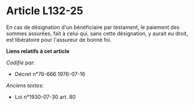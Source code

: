 # Article L132-25

En cas de désignation d'un bénéficiaire par testament, le paiement des sommes assurées, fait à celui qui, sans cette
désignation, y aurait eu droit, est libératoire pour l'assureur de bonne foi.

**Liens relatifs à cet article**

_Codifié par_:

  - Décret n°76-666 1976-07-16

_Anciens textes_:

  - Loi n°1930-07-30 art. 80

